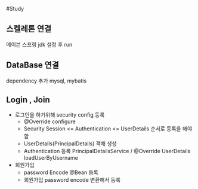 #Study

## 스켈레톤 연결
메이븐 스프링 jdk 설정 후 run

## DataBase 연결
dependency 추가 mysql, mybatis


## Login , Join 

* 로그인을 하기위해 security config 등록
    * @Override configure
    * Security Session <= Authentication <= UserDetails 순서로 등록을 해야함
    * UserDetails(PrincipalDetails) 객채 생성 
    * Authentication 등록 PrincipalDetailsService / @Override UserDetails loadUserByUsername
* 회원가입
    * password Encode @Bean 등록
    * 회원가입 password encode 변환해서 등록
